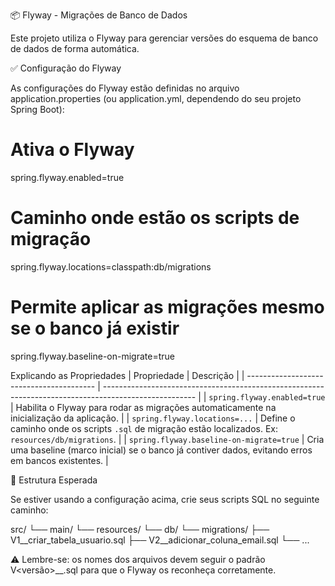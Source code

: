 📦 Flyway - Migrações de Banco de Dados

Este projeto utiliza o Flyway para gerenciar versões do esquema de banco de dados de forma automática.

✅ Configuração do Flyway

As configurações do Flyway estão definidas no arquivo application.properties (ou application.yml, dependendo do seu projeto Spring Boot):

# Ativa o Flyway
spring.flyway.enabled=true
# Caminho onde estão os scripts de migração
spring.flyway.locations=classpath:db/migrations
# Permite aplicar as migrações mesmo se o banco já existir
spring.flyway.baseline-on-migrate=true

Explicando as Propriedades
| Propriedade                              | Descrição                                                                                             |
| ---------------------------------------- | ----------------------------------------------------------------------------------------------------- |
| `spring.flyway.enabled=true`             | Habilita o Flyway para rodar as migrações automaticamente na inicialização da aplicação.              |
| `spring.flyway.locations=...`            | Define o caminho onde os scripts `.sql` de migração estão localizados. Ex: `resources/db/migrations`. |
| `spring.flyway.baseline-on-migrate=true` | Cria uma baseline (marco inicial) se o banco já contiver dados, evitando erros em bancos existentes.  |

📁 Estrutura Esperada

Se estiver usando a configuração acima, crie seus scripts SQL no seguinte caminho:

src/
└── main/
    └── resources/
        └── db/
            └── migrations/
                ├── V1__criar_tabela_usuario.sql
                ├── V2__adicionar_coluna_email.sql
                └── ...



⚠️ Lembre-se: os nomes dos arquivos devem seguir o padrão V<versão>__<descricao>.sql para que o Flyway os reconheça corretamente.
